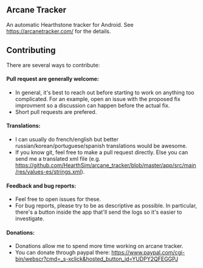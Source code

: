 ## Arcane Tracker 

An automatic Hearthstone tracker for Android. See https://arcanetracker.com/ for the details.


## Contributing

There are several ways to contribute:

#### Pull request are generally welcome:
 * In general, it's best to reach out before starting to work on anything too complicated. For an example, open an issue with the proposed fix improvment so a discussion can happen before the actual fix. 
 * Short pull requests are prefered.
#### Translations: 
 * I can usually do french/english but better russian/korean/portuguese/spanish translations would be awesome. 
 * If you know git, feel free to make a pull request directly. Else you can send me a translated xml file (e.g. https://github.com/HearthSim/arcane_tracker/blob/master/app/src/main/res/values-es/strings.xml).
#### Feedback and bug reports:
 * Feel free to open issues for these.
 * For bug reports, please try to be as descriptive as possible. In particular, there's a button inside the app that'll send the logs so it's easier to investigate.
#### Donations:
 * Donations allow me to spend more time working on arcane tracker.
 * You can donate through paypal there: https://www.paypal.com/cgi-bin/webscr?cmd=_s-xclick&hosted_button_id=YUDPY2QFEGGPJ
